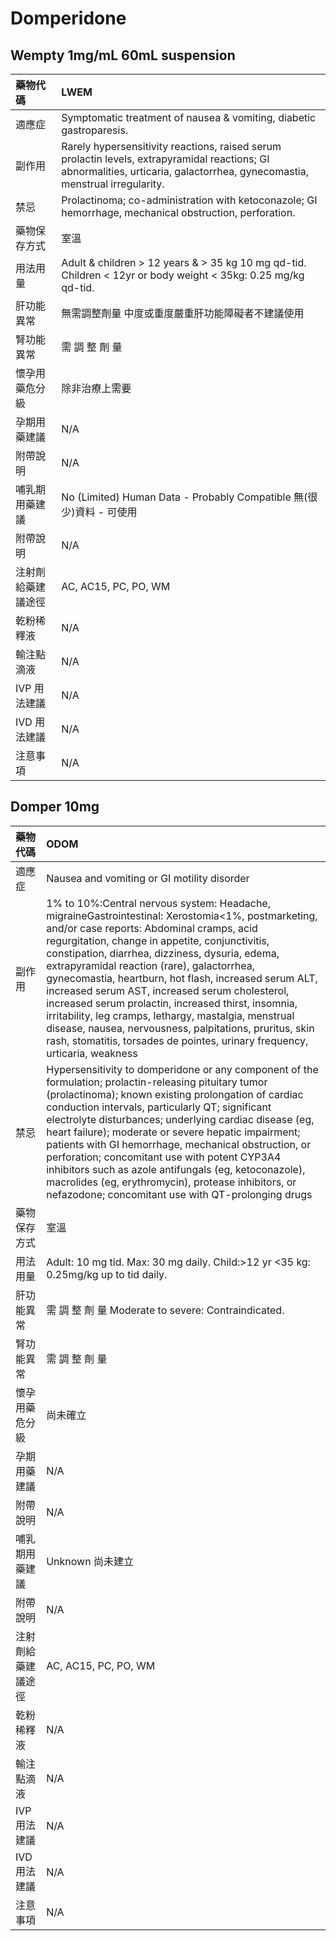 # Domperidone

## Wempty 1mg/mL 60mL suspension

| 藥物代碼 | LWEM |
| :--- | :--- |
| 適應症 | Symptomatic treatment of nausea & vomiting, diabetic gastroparesis. |
| 副作用 | Rarely hypersensitivity reactions, raised serum prolactin levels, extrapyramidal reactions; GI abnormalities, urticaria, galactorrhea, gynecomastia, menstrual irregularity. |
| 禁忌 | Prolactinoma; co-administration with ketoconazole; GI hemorrhage, mechanical obstruction, perforation. |
| 藥物保存方式 | 室溫 |
| 用法用量 | Adult & children &gt; 12 years & &gt; 35 kg 10 mg qd-tid. Children &lt; 12yr or body weight &lt; 35kg: 0.25 mg/kg qd-tid. |
| 肝功能異常 | 無需調整劑量  中度或重度嚴重肝功能障礙者不建議使用 |
| 腎功能異常 | 需 調 整 劑 量 |
| 懷孕用藥危分級 | 除非治療上需要 |
| 孕期用藥建議 | N/A |
| 附帶說明 | N/A |
| 哺乳期用藥建議 | No \(Limited\) Human Data - Probably Compatible 無\(很少\)資料 - 可使用 |
| 附帶說明 | N/A |
| 注射劑給藥建議途徑 | AC, AC15, PC, PO, WM |
| 乾粉稀釋液 | N/A |
| 輸注點滴液 | N/A |
| IVP 用法建議 | N/A |
| IVD 用法建議 | N/A |
| 注意事項 | N/A |

## Domper 10mg

| 藥物代碼 | ODOM |
| :--- | :--- |
| 適應症 | Nausea and vomiting or GI motility disorder |
| 副作用 | 1% to 10%:Central nervous system: Headache, migraineGastrointestinal: Xerostomia&lt;1%, postmarketing, and/or case reports: Abdominal cramps, acid regurgitation, change in appetite, conjunctivitis, constipation, diarrhea, dizziness, dysuria, edema, extrapyramidal reaction \(rare\), galactorrhea, gynecomastia, heartburn, hot flash, increased serum ALT, increased serum AST, increased serum cholesterol, increased serum prolactin, increased thirst, insomnia, irritability, leg cramps, lethargy, mastalgia, menstrual disease, nausea, nervousness, palpitations, pruritus, skin rash, stomatitis, torsades de pointes, urinary frequency, urticaria, weakness |
| 禁忌 | Hypersensitivity to domperidone or any component of the formulation; prolactin-releasing pituitary tumor \(prolactinoma\); known existing prolongation of cardiac conduction intervals, particularly QT; significant electrolyte disturbances; underlying cardiac disease \(eg, heart failure\); moderate or severe hepatic impairment; patients with GI hemorrhage, mechanical obstruction, or perforation; concomitant use with potent CYP3A4 inhibitors such as azole antifungals \(eg, ketoconazole\), macrolides \(eg, erythromycin\), protease inhibitors, or nefazodone; concomitant use with QT-prolonging drugs |
| 藥物保存方式 | 室溫 |
| 用法用量 | Adult: 10 mg tid. Max: 30 mg daily. Child:&gt;12 yr &lt;35 kg: 0.25mg/kg up to tid daily. |
| 肝功能異常 | 需 調 整 劑 量  Moderate to severe: Contraindicated. |
| 腎功能異常 | 需 調 整 劑 量 |
| 懷孕用藥危分級 | 尚未確立 |
| 孕期用藥建議 | N/A |
| 附帶說明 | N/A |
| 哺乳期用藥建議 | Unknown 尚未建立 |
| 附帶說明 | N/A |
| 注射劑給藥建議途徑 | AC, AC15, PC, PO, WM |
| 乾粉稀釋液 | N/A |
| 輸注點滴液 | N/A |
| IVP 用法建議 | N/A |
| IVD 用法建議 | N/A |
| 注意事項 | N/A |

